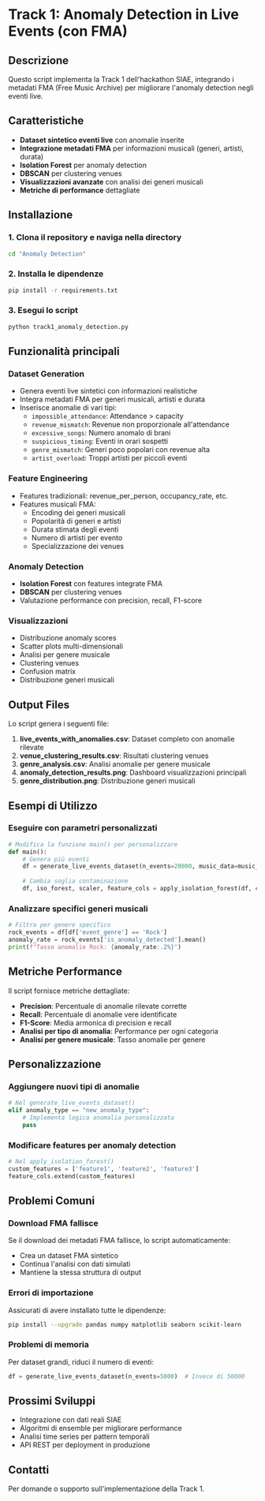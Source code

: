 # Track 1: Anomaly Detection in Live Events (con FMA)

## Descrizione
Questo script implementa la Track 1 dell'hackathon SIAE, integrando i metadati FMA (Free Music Archive) per migliorare l'anomaly detection negli eventi live.

## Caratteristiche
- **Dataset sintetico eventi live** con anomalie inserite
- **Integrazione metadati FMA** per informazioni musicali (generi, artisti, durata)
- **Isolation Forest** per anomaly detection
- **DBSCAN** per clustering venues
- **Visualizzazioni avanzate** con analisi dei generi musicali
- **Metriche di performance** dettagliate

## Installazione

### 1. Clona il repository e naviga nella directory
```bash
cd "Anomaly Detection"
```

### 2. Installa le dipendenze
```bash
pip install -r requirements.txt
```

### 3. Esegui lo script
```bash
python track1_anomaly_detection.py
```

## Funzionalità principali

### Dataset Generation
- Genera eventi live sintetici con informazioni realistiche
- Integra metadati FMA per generi musicali, artisti e durata
- Inserisce anomalie di vari tipi:
  - `impossible_attendance`: Attendance > capacity
  - `revenue_mismatch`: Revenue non proporzionale all'attendance
  - `excessive_songs`: Numero anomalo di brani
  - `suspicious_timing`: Eventi in orari sospetti
  - `genre_mismatch`: Generi poco popolari con revenue alta
  - `artist_overload`: Troppi artisti per piccoli eventi

### Feature Engineering
- Features tradizionali: revenue_per_person, occupancy_rate, etc.
- Features musicali FMA:
  - Encoding dei generi musicali
  - Popolarità di generi e artisti
  - Durata stimata degli eventi
  - Numero di artisti per evento
  - Specializzazione dei venues

### Anomaly Detection
- **Isolation Forest** con features integrate FMA
- **DBSCAN** per clustering venues
- Valutazione performance con precision, recall, F1-score

### Visualizzazioni
- Distribuzione anomaly scores
- Scatter plots multi-dimensionali
- Analisi per genere musicale
- Clustering venues
- Confusion matrix
- Distribuzione generi musicali

## Output Files

Lo script genera i seguenti file:

1. **live_events_with_anomalies.csv**: Dataset completo con anomalie rilevate
2. **venue_clustering_results.csv**: Risultati clustering venues
3. **genre_analysis.csv**: Analisi anomalie per genere musicale
4. **anomaly_detection_results.png**: Dashboard visualizzazioni principali
5. **genre_distribution.png**: Distribuzione generi musicali

## Esempi di Utilizzo

### Eseguire con parametri personalizzati
```python
# Modifica la funzione main() per personalizzare
def main():
    # Genera più eventi
    df = generate_live_events_dataset(n_events=20000, music_data=music_data)
    
    # Cambia soglia contaminazione
    df, iso_forest, scaler, feature_cols = apply_isolation_forest(df, contamination=0.15)
```

### Analizzare specifici generi musicali
```python
# Filtra per genere specifico
rock_events = df[df['event_genre'] == 'Rock']
anomaly_rate = rock_events['is_anomaly_detected'].mean()
print(f"Tasso anomalie Rock: {anomaly_rate:.2%}")
```

## Metriche Performance

Il script fornisce metriche dettagliate:
- **Precision**: Percentuale di anomalie rilevate corrette
- **Recall**: Percentuale di anomalie vere identificate
- **F1-Score**: Media armonica di precision e recall
- **Analisi per tipo di anomalia**: Performance per ogni categoria
- **Analisi per genere musicale**: Tasso anomalie per genere

## Personalizzazione

### Aggiungere nuovi tipi di anomalie
```python
# Nel generate_live_events_dataset()
elif anomaly_type == "new_anomaly_type":
    # Implementa logica anomalia personalizzata
    pass
```

### Modificare features per anomaly detection
```python
# Nel apply_isolation_forest()
custom_features = ['feature1', 'feature2', 'feature3']
feature_cols.extend(custom_features)
```

## Problemi Comuni

### Download FMA fallisce
Se il download dei metadati FMA fallisce, lo script automaticamente:
- Crea un dataset FMA sintetico
- Continua l'analisi con dati simulati
- Mantiene la stessa struttura di output

### Errori di importazione
Assicurati di avere installato tutte le dipendenze:
```bash
pip install --upgrade pandas numpy matplotlib seaborn scikit-learn
```

### Problemi di memoria
Per dataset grandi, riduci il numero di eventi:
```python
df = generate_live_events_dataset(n_events=5000)  # Invece di 50000
```

## Prossimi Sviluppi

- Integrazione con dati reali SIAE
- Algoritmi di ensemble per migliorare performance
- Analisi time series per pattern temporali
- API REST per deployment in produzione

## Contatti

Per domande o supporto sull'implementazione della Track 1. 